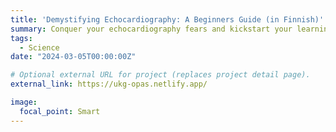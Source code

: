 ```yaml
---
title: 'Demystifying Echocardiography: A Beginners Guide (in Finnish)'
summary: Conquer your echocardiography fears and kickstart your learning journey with my crash course tutorial in Finnish. Specifically tailored for beginners, my guide demystifies the process of performing echocardiography using the Philips CX50 machine. 
tags:
  - Science
date: "2024-03-05T00:00:00Z"

# Optional external URL for project (replaces project detail page).
external_link: https://ukg-opas.netlify.app/

image:
  focal_point: Smart
---
```

